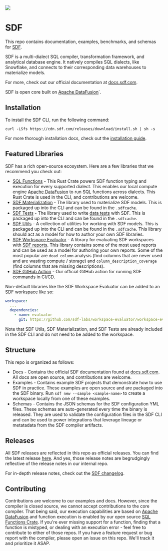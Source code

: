 <img src="https://cdn.sdf.com/img/data-development-simplified.png">

# SDF

This repo contains documentation, examples, benchmarks, and schemas for [SDF](https://sdf.com). 

SDF is a multi-dialect SQL compiler, transformation framework, and analytical database engine. It natively compiles SQL dialects, like Snowflake, and connects to their corresponding data warehouses to materialize models.

For more, check out our official documentation at [docs.sdf.com](https://docs.sdf.com).

SDF is open core built on [Apache DataFusion](https://datafusion.apache.org/)`.

## Installation

To install the SDF CLI, run the following command:

```shell
curl -LSfs https://cdn.sdf.com/releases/download/install.sh | sh -s
```

For more thorough installation docs, check out the [installation guide](https://docs.sdf.com/guide/install).

## Featured Libraries

SDF has a rich open-source ecosystem. Here are a few libraries that we recommend you check out:

- [SQL Functions](https://github.com/sdf-labs/sql-functions) - This Rust Crate powers SDF function typing and execution for every supported dialect. This enables our local compute engine [Apache DataFusion](https://datafusion.apache.org/) to run SQL functions across dialects. This Rust Crate is used in the CLI, and contributions are welcome.
- [SDF Materialization](https://github.com/sdf-labs/materialization) - The library used to materialize SDF models. This is packaged up into the CLI and can be found in the `.sdfcache`.
- [SDF Tests](https://github.com/sdf-labs/tests) - The library used to write [data tests](https://docs.sdf.com/guide/data-quality/tests) with SDF. This is packaged up into the CLI and can be found in the `.sdfcache`.
- [SDF Utils](https://github.com/sdf-labs/utils) - A collection of utilities for working with SDF models. This is packaged up into the CLI and can be found in the `.sdfcache`. This library should act as a model for how to author your own SDF libraries.
- [SDF Workspace Evaluator](https://github.com/sdf-labs/workspace-evaluator) - A library for evaluating SDF workspaces with [SDF reports](https://docs.sdf.com/guide/data-quality/reports). This library contains some of the most used reports and can be used as a model for authoring your own reports. Some of the most popular are `dead_column` analysis (find columns that are never used and are wasting compute / storage) and `column_description_coverage` (find columns that are missing descriptions).
- [SDF GitHub Action](https://github.com/sdf-labs/sdf-action) - Our official GitHub action for running SDF commands in CI/CD.

Non-default libraries like the SDF Workspace Evaluator can be added to an SDF workspace like so:

```yml
workspace:
  ...
  dependencies:
    - name: evaluator
      git: https://github.com/sdf-labs/workspace-evaluator/workspace-evaluator.git
```

Note that SDF Utils, SDF Materialization, and SDF Tests are already included in the SDF CLI and do not need to be added to the workspace.

## Structure

This repo is organized as follows:
  - Docs - Contains the official SDF documentation found at [docs.sdf.com](https://docs.sdf.com). All docs are open source, and contributions are welcome.
  - Examples - Contains example SDF projects that demonstrate how to use SDF in practice. These examples are open source and are packaged into the SDF binary. Run `sdf new --sample <sample-name>` to create a workspace locally from one of these examples.
  - Schemas - Contains the JSON schemas for the SDF configuration YML files. These schemas are auto-generated every time the binary is released. They are used to validate the configuration files in the SDF CLI and can be used to power integrations that leverage lineage or metatadata from the SDF compiler artifacts.

## Releases

All SDF releases are reflected in this repo as official releases. You can find the latest release [here](https://github.com/sdf-labs/sdf-docs/releases). And yes, those release notes are begrudgingly reflective of the release notes in our internal repo.

For in-depth release notes, check out the [SDF changelog](https://docs.sdf.com/releases/latest).

## Contributing

Contributions are welcome to our examples and docs. However, since the compiler is closed source, we cannot accept contributions to the core compiler. That being said, our execution capabilities are based on [Apache DataFusion](https://datafusion.apache.org/) and function execution is enabled by our open source [SQL Functions Crate](https://github.com/sdf-labs/sql-functions). If you're ever missing support for a function, finding that a function is mistyped, or dealing with an execution error - feel free to contribute to either of those repos. If you have a feature request or bug report with the compiler, please open an issue on this repo. We'll track it and prioritize it ASAP. 
